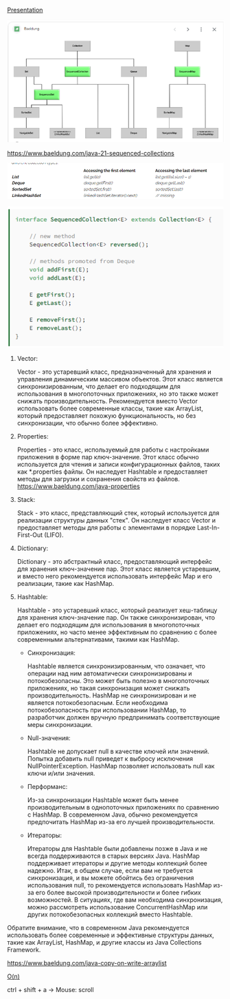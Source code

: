 [Presentation](presentation1.pptx)

![img.png](img.png)

https://www.baeldung.com/java-21-sequenced-collections

![Motivation](img_1.png)

![img_2.png](img_2.png)

1) Vector:

    Vector - это устаревший класс, предназначенный для хранения и управления динамическим массивом объектов.
    Этот класс является синхронизированным, что делает его подходящим для использования в многопоточных приложениях, 
    но это также может снижать производительность.
    Рекомендуется вместо Vector использовать более современные классы, такие как ArrayList, 
    который предоставляет похожую функциональность, но без синхронизации, что обычно более эффективно.

2) Properties:

    Properties - это класс, используемый для работы с настройками приложения в форме пар ключ-значение. 
    Этот класс обычно используется для чтения и записи конфигурационных файлов, таких как *.properties файлы.
    Он наследует Hashtable и предоставляет методы для загрузки и сохранения свойств из файлов.
   https://www.baeldung.com/java-properties

3) Stack:

    Stack - это класс, представляющий стек, который используется для реализации структуры данных "стек".
    Он наследует класс Vector и предоставляет методы для работы с элементами в порядке Last-In-First-Out (LIFO).

4) Dictionary:

    Dictionary - это абстрактный класс, предоставляющий интерфейс для хранения ключ-значение пар.
    Этот класс является устаревшим, и вместо него рекомендуется использовать интерфейс Map и его реализации, такие как HashMap.

5) Hashtable:

    Hashtable - это устаревший класс, который реализует хеш-таблицу для хранения ключ-значение пар.
    Он также синхронизирован, что делает его подходящим для использования в многопоточных приложениях, 
    но часто менее эффективным по сравнению с более современными альтернативами, такими как HashMap.
   
    - Синхронизация:

       Hashtable является синхронизированным, что означает, что операции над ним автоматически синхронизированы и потокобезопасны. 
       Это может быть полезно в многопоточных приложениях, но такая синхронизация может снижать производительность.
       HashMap не синхронизирован и не является потокобезопасным. Если необходима потокобезопасность при использовании HashMap, 
       то разработчик должен вручную предпринимать соответствующие меры синхронизации.
   
    - Null-значения:

       Hashtable не допускает null в качестве ключей или значений. Попытка добавить null приведет к выбросу исключения NullPointerException.
       HashMap позволяет использовать null как ключи и/или значения.
    
    - Перформанс:

       Из-за синхронизации Hashtable может быть менее производительным в однопоточных приложениях по сравнению с HashMap. 
       В современном Java, обычно рекомендуется предпочитать HashMap из-за его лучшей производительности.
    
    - Итераторы:

       Итераторы для Hashtable были добавлены позже в Java и не всегда поддерживаются в старых версиях Java.
       HashMap поддерживает итераторы и другие методы коллекций более надежно.
       Итак, в общем случае, если вам не требуется синхронизация, и вы можете обойтись без ограничения использования null, 
       то рекомендуется использовать HashMap из-за его более высокой производительности и более гибких возможностей. 
       В ситуациях, где вам необходима синхронизация, можно рассмотреть использование ConcurrentHashMap 
       или других потокобезопасных коллекций вместо Hashtable.


Обратите внимание, что в современном Java рекомендуется использовать более современные и эффективные структуры данных, 
такие как ArrayList, HashMap, и другие классы из Java Collections Framework.

https://www.baeldung.com/java-copy-on-write-arraylist

[O(n)](O_n.docx)


ctrl + shift + a -> Mouse: scroll